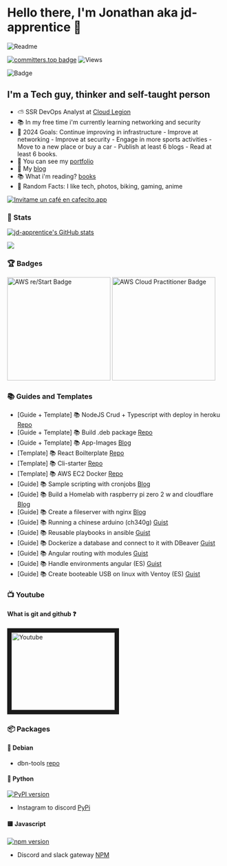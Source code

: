 # Hello there, I'm Jonathan aka jd-apprentice 👋

![Readme](./Image.gif)

[![committers.top badge](https://user-badge.committers.top/argentina/jd-apprentice.svg)](https://user-badge.committers.top/argentina/jd-apprentice)
![Views](https://komarev.com/ghpvc/?username=jd-apprentice)

![Badge](https://www.codewars.com/users/jd_apprentice/badges/large)

## I'm a Tech guy, thinker and self-taught person

- ⛅ SSR DevOps Analyst at [Cloud Legion]
- 📚 In my free time i'm currently learning networking and security
- 📕 2024 Goals: Continue improving in infrastructure - Improve at networking - Improve at security - Engage in more sports activities - Move to a new place or buy a car - Publish at least 6 blogs - Read at least 6 books.
- 💼 You can see my [portfolio]
- 📰 My [blog]
- 📚 What i'm reading? [books]
- 🔎 Random Facts: I like tech, photos, biking, gaming, anime

[![Invitame un café en cafecito.app](https://cdn.cafecito.app/imgs/buttons/button_5.svg)](https://cafecito.app/dyallo)

### 🏅 Stats

<a href="http://www.github.com/jd-apprentice"><img src="https://github-readme-stats.vercel.app/api?username=jd-apprentice&show_icons=true&hide=&count_private=true&title_color=0891b2&text_color=ffffff&icon_color=0891b2&bg_color=1c1917&hide_border=true&show_icons=true" alt="jd-apprentice's GitHub stats" /></a>

<a href="http://www.github.com/jd-apprentice"><img src="https://github-readme-streak-stats.herokuapp.com/?user=jd-apprentice&stroke=ffffff&background=1c1917&ring=0891b2&fire=0891b2&currStreakNum=ffffff&currStreakLabel=0891b2&sideNums=ffffff&sideLabels=ffffff&dates=ffffff&hide_border=true" /></a>

### 🏆 Badges

<div>
<img width="240" height="240" src="https://images.credly.com/size/340x340/images/44e2c252-5d19-4574-9646-005f7225bf53/image.png" alt="AWS re/Start Badge">

<img width="240" height="240" src="https://images.credly.com/size/340x340/images/2784d0d8-327c-406f-971e-9f0e15097003/image.png" alt="AWS Cloud Practitioner Badge">
</div>

### 📚 Guides and Templates

- [Guide + Template] 📚 NodeJS Crud + Typescript with deploy in heroku [Repo](https://github.com/jd-apprentice/Node-TS)
- [Guide + Template] 📚 Build .deb package [Repo](https://github.com/jd-apprentice/debian-package-base)
- [Guide + Template] 📚 App-Images [Blog](https://blog.jonathan.com.ar/mastering-appimages-a-step-by-step-guide-to-building-and-distributing-cross-platform-applications)
- [Template] 📚 React Boilterplate [Repo](https://github.com/jd-apprentice/React-Boilerplate)
- [Template] 📚 Cli-starter [Repo](https://github.com/jd-apprentice/cli-template)
- [Template] 📚 AWS EC2 Docker [Repo](https://github.com/jd-apprentice/base-web-server)
- [Guide] 📚 Sample scripting with cronjobs [Blog](https://blog.jonathan.com.ar/bash-scripting-and-cronjobs)
- [Guide] 📚 Build a Homelab with raspberry pi zero 2 w and cloudflare [Blog](https://blog.jonathan.com.ar/build-your-own-homelab-with-a-raspberry-pi-zero-2-w-and-cloudflare-zero-trust)
- [Guide] 📚 Create a fileserver with nginx [Blog](https://blog.jonathan.com.ar/sharing-files-made-easy-a-step-by-step-guide-to-online-folder-sharing-with-nginx)
- [Guide] 📚 Running a chinese arduino (ch340g) [Guist](https://gist.github.com/jd-apprentice/f1d1a9a526b42c8313ddb021c968ece7)
- [Guide] 📚 Reusable playbooks in ansible [Guist](https://gist.github.com/jd-apprentice/74b768294635862e7b238e7072d6011e)
- [Guide] 📚 Dockerize a database and connect to it with DBeaver [Guist](https://gist.github.com/jd-apprentice/5818628a7815975b1e56e00c5e87704a)
- [Guide] 📚 Angular routing with modules [Guist](https://gist.github.com/jd-apprentice/c41f7c040200daaee836c5dc9f29683d)
- [Guide] 📚 Handle environments angular (ES) [Guist](https://gist.github.com/jd-apprentice/545258fe9c9a38f59adef53616b29232)
- [Guide] 📚 Create booteable USB on linux with Ventoy (ES) [Guist](https://gist.github.com/jd-apprentice/e9436b870247ed303949dbec789861cc)

### 📺 Youtube

#### What is git and github ❓
<a href="http://www.youtube.com/watch?feature=player_embedded&v=yusKpPVGLWg
" target="_blank"><img src="http://img.youtube.com/vi/yusKpPVGLWg/0.jpg" 
alt="Youtube" width="240" height="180" border="10" /></a>

### 📦 Packages

#### 🍎 Debian

- dbn-tools [repo](https://github.com/jd-apprentice/dbn-tools)

#### 🐍 Python
[![PyPI version](https://badge.fury.io/py/instagram-to-discord.svg)](https://badge.fury.io/py/instagram-to-discord)
- Instagram to discord [PyPi](https://pypi.org/project/instagram-to-discord/)

#### 🟨 Javascript
[![npm version](https://badge.fury.io/js/discord-slack-gateway.svg)](https://badge.fury.io/js/discord-slack-gateway)
- Discord and slack gateway [NPM](https://www.npmjs.com/package/discord-slack-gateway)

[Cloud Legion]: https://cloudlegion.com.ar/
[books]: https://www.goodreads.com/jd_apprentice 
[blog]: https://blog.jonathan.com.ar/
[twitter]: https://twitter.com/jd_apprentice
[linkedin]: https://linkedin.com/in/jonathandyallo
[gmail]: mailto:contacto@jonathan.com.ar
[portfolio]: https://jonathan.com.ar
